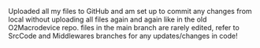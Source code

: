 Uploaded all my files to GitHub and am set up to commit any changes from local without uploading all files again and again like in the old O2Macrodevice repo.
files in the main branch are rarely edited, refer to SrcCode and Middlewares branches for any updates/changes in code!
